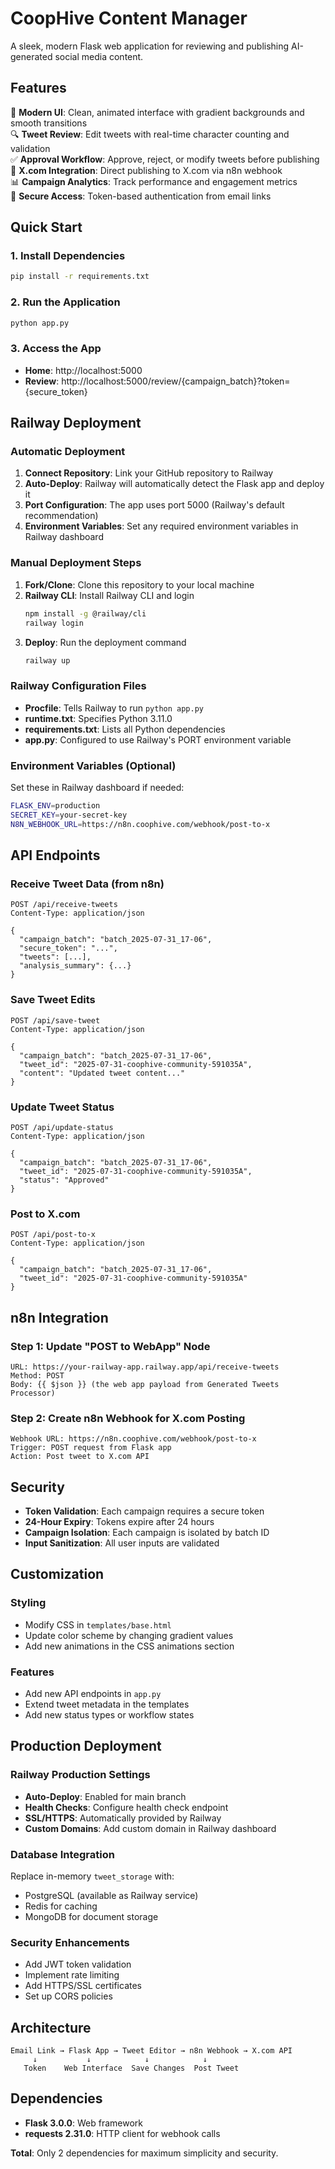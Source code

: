 # CoopHive Content Manager

A sleek, modern Flask web application for reviewing and publishing AI-generated social media content.

## Features

🎨 **Modern UI**: Clean, animated interface with gradient backgrounds and smooth transitions  
🔍 **Tweet Review**: Edit tweets with real-time character counting and validation  
✅ **Approval Workflow**: Approve, reject, or modify tweets before publishing  
🚀 **X.com Integration**: Direct publishing to X.com via n8n webhook  
📊 **Campaign Analytics**: Track performance and engagement metrics  
🔐 **Secure Access**: Token-based authentication from email links  

## Quick Start

### 1. Install Dependencies
```bash
pip install -r requirements.txt
```

### 2. Run the Application
```bash
python app.py
```

### 3. Access the App
- **Home**: http://localhost:5000
- **Review**: http://localhost:5000/review/{campaign_batch}?token={secure_token}

## Railway Deployment

### Automatic Deployment
1. **Connect Repository**: Link your GitHub repository to Railway
2. **Auto-Deploy**: Railway will automatically detect the Flask app and deploy it
3. **Port Configuration**: The app uses port 5000 (Railway's default recommendation)
4. **Environment Variables**: Set any required environment variables in Railway dashboard

### Manual Deployment Steps
1. **Fork/Clone**: Clone this repository to your local machine
2. **Railway CLI**: Install Railway CLI and login
   ```bash
   npm install -g @railway/cli
   railway login
   ```
3. **Deploy**: Run the deployment command
   ```bash
   railway up
   ```

### Railway Configuration Files
- **Procfile**: Tells Railway to run `python app.py`
- **runtime.txt**: Specifies Python 3.11.0
- **requirements.txt**: Lists all Python dependencies
- **app.py**: Configured to use Railway's PORT environment variable

### Environment Variables (Optional)
Set these in Railway dashboard if needed:
```bash
FLASK_ENV=production
SECRET_KEY=your-secret-key
N8N_WEBHOOK_URL=https://n8n.coophive.com/webhook/post-to-x
```

## API Endpoints

### Receive Tweet Data (from n8n)
```
POST /api/receive-tweets
Content-Type: application/json

{
  "campaign_batch": "batch_2025-07-31_17-06",
  "secure_token": "...",
  "tweets": [...],
  "analysis_summary": {...}
}
```

### Save Tweet Edits
```
POST /api/save-tweet
Content-Type: application/json

{
  "campaign_batch": "batch_2025-07-31_17-06",
  "tweet_id": "2025-07-31-coophive-community-591035A",
  "content": "Updated tweet content..."
}
```

### Update Tweet Status
```
POST /api/update-status
Content-Type: application/json

{
  "campaign_batch": "batch_2025-07-31_17-06",
  "tweet_id": "2025-07-31-coophive-community-591035A",
  "status": "Approved"
}
```

### Post to X.com
```
POST /api/post-to-x
Content-Type: application/json

{
  "campaign_batch": "batch_2025-07-31_17-06",
  "tweet_id": "2025-07-31-coophive-community-591035A"
}
```

## n8n Integration

### Step 1: Update "POST to WebApp" Node
```
URL: https://your-railway-app.railway.app/api/receive-tweets
Method: POST
Body: {{ $json }} (the web app payload from Generated Tweets Processor)
```

### Step 2: Create n8n Webhook for X.com Posting
```
Webhook URL: https://n8n.coophive.com/webhook/post-to-x
Trigger: POST request from Flask app
Action: Post tweet to X.com API
```

## Security

- **Token Validation**: Each campaign requires a secure token
- **24-Hour Expiry**: Tokens expire after 24 hours
- **Campaign Isolation**: Each campaign is isolated by batch ID
- **Input Sanitization**: All user inputs are validated

## Customization

### Styling
- Modify CSS in `templates/base.html`
- Update color scheme by changing gradient values
- Add new animations in the CSS animations section

### Features
- Add new API endpoints in `app.py`
- Extend tweet metadata in the templates
- Add new status types or workflow states

## Production Deployment

### Railway Production Settings
- **Auto-Deploy**: Enabled for main branch
- **Health Checks**: Configure health check endpoint
- **SSL/HTTPS**: Automatically provided by Railway
- **Custom Domains**: Add custom domain in Railway dashboard

### Database Integration
Replace in-memory `tweet_storage` with:
- PostgreSQL (available as Railway service)
- Redis for caching
- MongoDB for document storage

### Security Enhancements
- Add JWT token validation
- Implement rate limiting
- Add HTTPS/SSL certificates
- Set up CORS policies

## Architecture

```
Email Link → Flask App → Tweet Editor → n8n Webhook → X.com API
     ↓           ↓            ↓            ↓
   Token    Web Interface  Save Changes  Post Tweet
```

## Dependencies

- **Flask 3.0.0**: Web framework
- **requests 2.31.0**: HTTP client for webhook calls

**Total**: Only 2 dependencies for maximum simplicity and security.